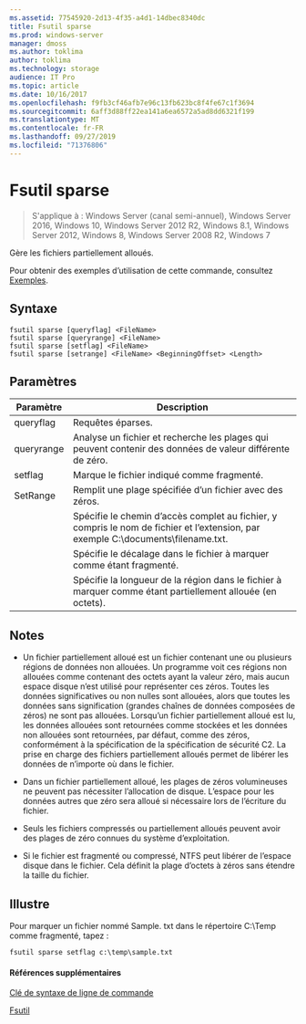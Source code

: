 ```yaml
---
ms.assetid: 77545920-2d13-4f35-a4d1-14dbec8340dc
title: Fsutil sparse
ms.prod: windows-server
manager: dmoss
ms.author: toklima
author: toklima
ms.technology: storage
audience: IT Pro
ms.topic: article
ms.date: 10/16/2017
ms.openlocfilehash: f9fb3cf46afb7e96c13fb623bc8f4fe67c1f3694
ms.sourcegitcommit: 6aff3d88ff22ea141a6ea6572a5ad8dd6321f199
ms.translationtype: MT
ms.contentlocale: fr-FR
ms.lasthandoff: 09/27/2019
ms.locfileid: "71376806"
---
```

# <a name="fsutil-sparse"></a>Fsutil sparse
>S'applique à : Windows Server (canal semi-annuel), Windows Server 2016, Windows 10, Windows Server 2012 R2, Windows 8.1, Windows Server 2012, Windows 8, Windows Server 2008 R2, Windows 7

Gère les fichiers partiellement alloués.

Pour obtenir des exemples d’utilisation de cette commande, consultez [Exemples](#BKMK_examples).

## <a name="syntax"></a>Syntaxe

```
fsutil sparse [queryflag] <FileName>
fsutil sparse [queryrange] <FileName>
fsutil sparse [setflag] <FileName>
fsutil sparse [setrange] <FileName> <BeginningOffset> <Length>
```

## <a name="parameters"></a>Paramètres

|     Paramètre     |                                                    Description                                                    |
|-------------------|-------------------------------------------------------------------------------------------------------------------|
|     queryflag     |                                                  Requêtes éparses.                                                  |
|    queryrange     |                        Analyse un fichier et recherche les plages qui peuvent contenir des données de valeur différente de zéro.                        |
|      setflag      |                                        Marque le fichier indiqué comme fragmenté.                                        |
|     SetRange      |                                   Remplit une plage spécifiée d’un fichier avec des zéros.                                   |
|    <FileName>     | Spécifie le chemin d’accès complet au fichier, y compris le nom de fichier et l’extension, par exemple C:\documents\filename.txt. |
| <BeginningOffset> |                              Spécifie le décalage dans le fichier à marquer comme étant fragmenté.                              |
|     <Length>      |                 Spécifie la longueur de la région dans le fichier à marquer comme étant partiellement allouée (en octets).                 |

## <a name="remarks"></a>Notes

-   Un fichier partiellement alloué est un fichier contenant une ou plusieurs régions de données non allouées. Un programme voit ces régions non allouées comme contenant des octets ayant la valeur zéro, mais aucun espace disque n’est utilisé pour représenter ces zéros. Toutes les données significatives ou non nulles sont allouées, alors que toutes les données sans signification (grandes chaînes de données composées de zéros) ne sont pas allouées. Lorsqu’un fichier partiellement alloué est lu, les données allouées sont retournées comme stockées et les données non allouées sont retournées, par défaut, comme des zéros, conformément à la spécification de la spécification de sécurité C2. La prise en charge des fichiers partiellement alloués permet de libérer les données de n’importe où dans le fichier.

-   Dans un fichier partiellement alloué, les plages de zéros volumineuses ne peuvent pas nécessiter l’allocation de disque. L’espace pour les données autres que zéro sera alloué si nécessaire lors de l’écriture du fichier.

-   Seuls les fichiers compressés ou partiellement alloués peuvent avoir des plages de zéro connues du système d’exploitation.

-   Si le fichier est fragmenté ou compressé, NTFS peut libérer de l’espace disque dans le fichier. Cela définit la plage d’octets à zéros sans étendre la taille du fichier.

## <a name="BKMK_examples"></a>Illustre
Pour marquer un fichier nommé Sample. txt dans le répertoire C:\Temp comme fragmenté, tapez :

```
fsutil sparse setflag c:\temp\sample.txt 
```

#### <a name="additional-references"></a>Références supplémentaires
[Clé de syntaxe de ligne de commande](Command-Line-Syntax-Key.md)

[Fsutil](Fsutil.md)


